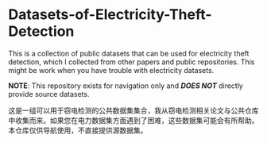 # Datasets-of-Electricity-Theft-Detection
This is a collection of public datasets that can be used for electricity theft detection, which I collected from other papers and public repositories. This might be work when you have trouble with electricity datasets. 

**NOTE**: This repository exists for navigation only and _**DOES NOT**_ directly provide source datasets.

这是一组可以用于窃电检测的公共数据集集合，我从窃电检测相关论文与公共仓库中收集而来。如果您在电力数据集方面遇到了困难，这些数据集可能会有所帮助。本仓库仅供导航使用，不直接提供源数据集。
